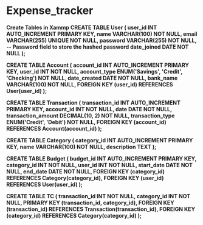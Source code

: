 # Expense_tracker
<b>Create Tables in Xammp<b>
CREATE TABLE User (
    user_id INT AUTO_INCREMENT PRIMARY KEY, 
    name VARCHAR(100) NOT NULL, 
    email VARCHAR(255) UNIQUE NOT NULL, 
    password VARCHAR(255) NOT NULL, -- Password field to store the hashed password
    date_joined DATE NOT NULL
);

CREATE TABLE Account (
    account_id INT AUTO_INCREMENT PRIMARY KEY, 
    user_id INT NOT NULL, 
    account_type ENUM('Savings', 'Credit', 'Checking') NOT NULL, 
    date_created DATE NOT NULL, 
    bank_name VARCHAR(100) NOT NULL,
    FOREIGN KEY (user_id) REFERENCES User(user_id)
);

CREATE TABLE Transaction (
    transaction_id INT AUTO_INCREMENT PRIMARY KEY, 
    account_id INT NOT NULL, 
    date DATE NOT NULL, 
    transaction_amount DECIMAL(10, 2) NOT NULL, 
    transaction_type ENUM('Credit', 'Debit') NOT NULL,
    FOREIGN KEY (account_id) REFERENCES Account(account_id)
);

CREATE TABLE Category (
    category_id INT AUTO_INCREMENT PRIMARY KEY, 
    name VARCHAR(100) NOT NULL, 
    description TEXT
);

CREATE TABLE Budget (
    budget_id INT AUTO_INCREMENT PRIMARY KEY, 
    category_id INT NOT NULL, 
    user_id INT NOT NULL, 
    start_date DATE NOT NULL, 
    end_date DATE NOT NULL,
    FOREIGN KEY (category_id) REFERENCES Category(category_id), 
    FOREIGN KEY (user_id) REFERENCES User(user_id)
);

CREATE TABLE TC (
    transaction_id INT NOT NULL, 
    category_id INT NOT NULL, 
    PRIMARY KEY (transaction_id, category_id),
    FOREIGN KEY (transaction_id) REFERENCES Transaction(transaction_id), 
    FOREIGN KEY (category_id) REFERENCES Category(category_id)
);
